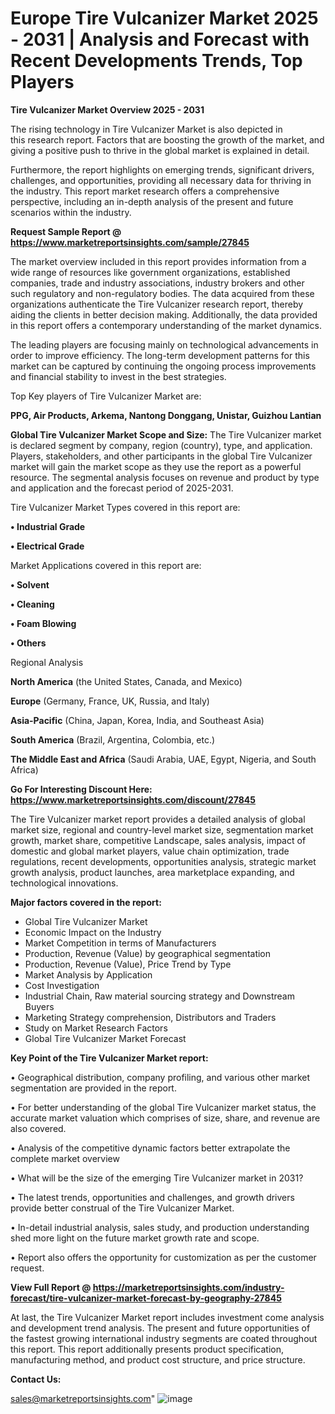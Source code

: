 # Europe Tire Vulcanizer Market 2025 - 2031 | Analysis and Forecast with Recent Developments Trends, Top Players

<Strong> Tire Vulcanizer Market Overview 2025 - 2031</strong>

The rising technology in Tire Vulcanizer Market is also depicted in this research report. Factors that are boosting the growth of the market, and giving a positive push to thrive in the global market is explained in detail.

Furthermore, the report highlights on emerging trends, significant drivers, challenges, and opportunities, providing all necessary data for thriving in the industry. This report market research offers a comprehensive perspective, including an in-depth analysis of the present and future scenarios within the industry.

<strong>Request Sample Report @ <a href=https://www.marketreportsinsights.com/sample/27845>https://www.marketreportsinsights.com/sample/27845</a></strong>

The market overview included in this report provides information from a wide range of resources like government organizations, established companies, trade and industry associations, industry brokers and other such regulatory and non-regulatory bodies. The data acquired from these organizations authenticate the Tire Vulcanizer research report, thereby aiding the clients in better decision making. Additionally, the data provided in this report offers a contemporary understanding of the market dynamics.

The leading players are focusing mainly on technological advancements in order to improve efficiency. The long-term development patterns for this market can be captured by continuing the ongoing process improvements and financial stability to invest in the best strategies.

Top Key players of Tire Vulcanizer Market are:

<strong>PPG, Air Products, Arkema, Nantong Donggang, Unistar, Guizhou Lantian</strong>

<strong><b>Global Tire Vulcanizer Market Scope and Size:</b></strong>
The Tire Vulcanizer market is declared segment by company, region (country), type, and application. Players, stakeholders, and other participants in the global Tire Vulcanizer market will gain the market scope as they use the report as a powerful resource. The segmental analysis focuses on revenue and product by type and application and the forecast period of 2025-2031.

Tire Vulcanizer Market Types covered in this report are:

<strong>• Industrial Grade

• Electrical Grade</strong>

Market Applications covered in this report are:

<strong>• Solvent

• Cleaning

• Foam Blowing

• Others</strong> 

Regional Analysis

<strong>North America</strong> (the United States, Canada, and Mexico)

<strong>Europe</strong> (Germany, France, UK, Russia, and Italy)

<strong>Asia-Pacific</strong> (China, Japan, Korea, India, and Southeast Asia)

<strong>South America</strong> (Brazil, Argentina, Colombia, etc.)

<strong>The Middle East and Africa</strong> (Saudi Arabia, UAE, Egypt, Nigeria, and South Africa)

<strong>Go For Interesting Discount Here: <a href=https://www.marketreportsinsights.com/discount/27845>https://www.marketreportsinsights.com/discount/27845</a></strong>

The Tire Vulcanizer market report provides a detailed analysis of global market size, regional and country-level market size, segmentation market growth, market share, competitive Landscape, sales analysis, impact of domestic and global market players, value chain optimization, trade regulations, recent developments, opportunities analysis, strategic market growth analysis, product launches, area marketplace expanding, and technological innovations.

<strong><b>Major factors covered in the report:</b></strong>
<ul>
  <li>Global Tire Vulcanizer Market </li>
  <li>Economic Impact on the Industry</li>
  <li>Market Competition in terms of Manufacturers</li>
  <li>Production, Revenue (Value) by geographical segmentation</li>
  <li>Production, Revenue (Value), Price Trend by Type</li>
  <li>Market Analysis by Application</li>
  <li>Cost Investigation</li>
  <li>Industrial Chain, Raw material sourcing strategy and Downstream Buyers</li>
  <li>Marketing Strategy comprehension, Distributors and Traders</li>
  <li>Study on Market Research Factors</li>
  <li>Global Tire Vulcanizer Market Forecast</li>
</ul>

<strong><b>Key Point of the Tire Vulcanizer Market report:</b></strong>

• Geographical distribution, company profiling, and various other market segmentation are provided in the report.

• For better understanding of the global Tire Vulcanizer market status, the accurate market valuation which comprises of size, share, and revenue are also covered.

• Analysis of the competitive dynamic factors better extrapolate the complete market overview

• What will be the size of the emerging Tire Vulcanizer market in 2031?

• The latest trends, opportunities and challenges, and growth drivers provide better construal of the Tire Vulcanizer Market.

• In-detail industrial analysis, sales study, and production understanding shed more light on the future market growth rate and scope.

• Report also offers the opportunity for customization as per the customer request.

<strong><b>View Full Report @ <a href=https://marketreportsinsights.com/industry-forecast/tire-vulcanizer-market-forecast-by-geography-27845>https://marketreportsinsights.com/industry-forecast/tire-vulcanizer-market-forecast-by-geography-27845</a></b></strong>


At last, the Tire Vulcanizer Market report includes investment come analysis and development trend analysis. The present and future opportunities of the fastest growing international industry segments are coated throughout this report. This report additionally presents product specification, manufacturing method, and product cost structure, and price structure.

<strong>Contact Us:</strong>

sales@marketreportsinsights.com"
![image](https://github.com/user-attachments/assets/eec58589-6938-4fa9-813b-110b1e606012)
